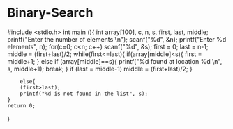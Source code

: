 # Binary-Search

#include <stdio.h>
int main (){
	int array[100], c, n, s, first, last, middle; 
	printf("Enter the number of elements \n"); 
	scanf("%d", &n); 
	printf("Enter %d elements", n);
	for(c=0; c<n; c++)
		scanf("%d", &s); 
		first = 0; 
		last = n-1; 
		middle = (first+last)/2; 
		while(first<=last){
			if(array[middle]<s){
				first = middle+1; 
			}
			else if (array[middle]==s){
				printf("%d found at location %d \n", s, middle+1); 
				break; 
			}
			if (last = middle-1)
			middle = (first+last)/2; 
		}
		
		else{
		(first>last); 
		printf("%d is not found in the list", s); 
	}
	return 0; 	
}
